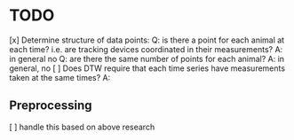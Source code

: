 # TODO

[x] Determine structure of data points:
    Q: is there a point for each animal at each time? i.e. are tracking devices coordinated in their measurements?
    A: in general no
    Q: are there the same number of points for each animal?
    A: in general, no
[ ] Does DTW require that each time series have measurements taken at the same times?
    A: 

## Preprocessing
[ ] handle this based on above research

